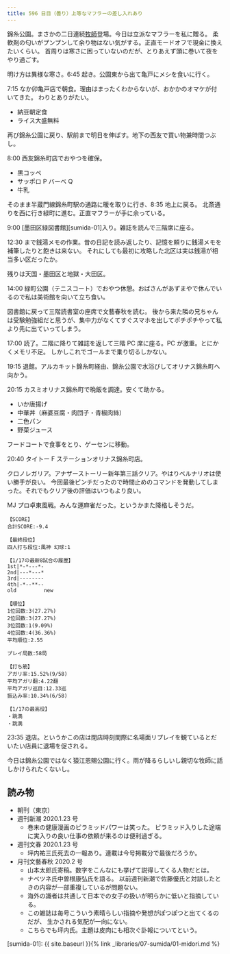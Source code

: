 ```yaml
---
title: 596 日目（曇り）上等なマフラーの差し入れあり
---
```


錦糸公園。まさかの二日連続[牧師][pastor]登場。今日は立派なマフラーを私に贈る。
柔軟剤の匂いがプンプンして余り物はない気がする。正直モードオフで現金に換えたいくらい。
首周りは寒さに困っていないのだが、とりあえず頭に巻いて夜をやり過ごす。

明け方は異様な寒さ。6:45 起き。公園東から出て亀戸にメシを食いに行く。

7:15 なか卯亀戸店で朝食。理由はまったくわからないが、おかかのオマケが付いてきた。
わりとありがたい。

* 納豆朝定食
* ライス大盛無料

再び錦糸公園に戻り、駅前まで明日を伸ばす。地下の西友で買い物兼時間つぶし。

8:00 西友錦糸町店でおやつを確保。

* 黒コッペ
* サッポロ P バーベ Q
* 牛乳

そのまま半蔵門線錦糸町駅の通路に暖を取りに行き、8:35 地上に戻る。
北斎通りを西に行き緑町に進む。正直マフラーが手に余っている。

9:00 [墨田区緑図書館][sumida-01]入り。雑誌を読んで三階席に座る。

12:30 まで銭湯メモの作業。昔の日記を読み返したり、記憶を頼りに銭湯メモを補筆したりと飽きは来ない。
それにしても最初に攻略した北区は実は銭湯が相当多い区だったか。

残りは天国・墨田区と地獄・大田区。

14:00 緑町公園（テニスコート）でおやつ休憩。おばさんがあずまやで休んでいるので私は美術館を向いて立ち食い。

図書館に戻って三階読書室の座席で文藝春秋を読む。
後から来た隣の兄ちゃんは受験勉強組だと思うが、集中力がなくてすぐスマホを出してポチポチやって私より先に出ていってしまう。

17:00 読了。二階に降りて雑誌を返して三階 PC 席に座る。PC が激重。とにかくメモリ不足。
しかしこれでゴールまで乗り切るしかない。

19:15 退館。アルカキット錦糸町経由、錦糸公園で水浴びしてオリナス錦糸町へ向かう。

20:15 カスミオリナス錦糸町で晩飯を調達。安くて助かる。

* いか唐揚げ
* 中華丼（麻婆豆腐・肉団子・青椒肉絲）
* 二色パン
* 野菜ジュース

フードコートで食事をとり、ゲーセンに移動。

20:40 タイトー F ステーションオリナス錦糸町店。

クロノレガリア。アナザーストーリー新年第三話クリア。やはりベルナリオは使い勝手が良い。
今回最後ピンチだったので時間止めのコマンドを発動してしまった。それでもクリア後の評価はいつもより良い。

MJ プロ卓東風戦。みんな運麻雀だった。というかまた降格しそうだ。

```text
【SCORE】
合計SCORE:-9.4

【最終段位】
四人打ち段位:風神 幻球:1

【1/17の最新8試合の履歴】
1st|*-*---*-
2nd|---*---*
3rd|--------
4th|-*--**--
old         new

【順位】
1位回数:3(27.27%)
2位回数:3(27.27%)
3位回数:1(9.09%)
4位回数:4(36.36%)
平均順位:2.55

プレイ局数:58局

【打ち筋】
アガリ率:15.52%(9/58)
平均アガリ翻:4.22翻
平均アガリ巡目:12.33巡
振込み率:10.34%(6/58)

【1/17の最高役】
・跳満
・跳満
```

23:35 退店。というかこの店は閉店時刻間際に名場面リプレイを観ているとだいたい店員に退場を促される。

今日は錦糸公園ではなく猿江恩賜公園に行く。雨が降るらしいし親切な牧師に話しかけられたくないし。

## 読み物

* 朝刊（東京）
* 週刊新潮 2020.1.23 号
  * 巻末の健康漫画のピラミッドパワーは笑った。
    ピラミッド入りした途端に実入りの良い仕事の依頼が来るのは便利過ぎる。
* 週刊文春 2020.1.23 号
  * 坪内祐三氏死去の一報あり。連載は今号掲載分で最後だろうか。
* 月刊文藝春秋 2020.2 号
  * 山本太郎氏寄稿。数字をこんなにも挙げて説得してくる人物だとは。
  * ナベツネ氏中曽根康弘氏を語る。
    以前週刊新潮で佐藤優氏と対談したときの内容が一部重複しているが問題ない。
  * 海外の識者は共通して日本での女子の扱いが明らかに低いと指摘している。
  * この雑誌は毎号こういう素晴らしい指摘や発想がぽつぽつと出てくるのだが、
    生かされる気配が一向にない。
  * こちらでも坪内氏。主題は皮肉にも相次ぐ訃報についてという。

[pastor]: http://www.emcworld.tv/
[sumida-01]: {{ site.baseurl }}{% link _libraries/07-sumida/01-midori.md %}
